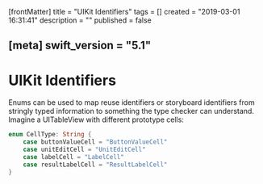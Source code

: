 [frontMatter]
title = "UIKit Identifiers"
tags = []
created = "2019-03-01 16:31:41"
description = ""
published = false

[meta]
swift_version = "5.1"
---

# UIKit Identifiers

Enums can be used to map reuse identifiers or storyboard identifiers
from stringly typed information to something the type checker can
understand. Imagine a UITableView with different prototype cells:

``` Swift
enum CellType: String {
    case buttonValueCell = "ButtonValueCell"
    case unitEditCell = "UnitEditCell"
    case labelCell = "LabelCell"
    case resultLabelCell = "ResultLabelCell"
}
```
